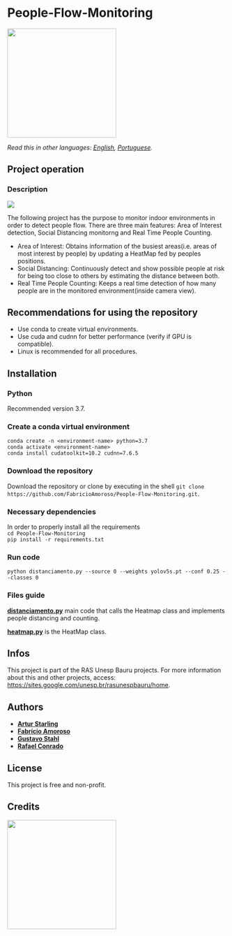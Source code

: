 # People-Flow-Monitoring

<img src="https://i.imgur.com/gVSsYe8.png" width="250" height="250">

*Read this in other languages: [English](https://github.com/FabricioAmoroso/People-Flow-Monitoring/blob/master/README.md), [Portuguese](https://github.com/FabricioAmoroso/People-Flow-Monitoring/blob/master/README-pt.md).*

## Project operation

### Description

![](People-Monitoring.gif)

The following project has the purpose to monitor indoor environments in order to detect people flow.
There are three main features: Area of Interest detection, Social Distancing monitorng and Real Time People Counting.

- Area of Interest: Obtains information of the busiest areas(i.e. areas of most interest by people) by updating a HeatMap fed by peoples positions.
- Social Distancing: Continuously detect and show possible people at risk for being too close to others by estimating the distance between both.
- Real Time People Counting: Keeps a real time detection of how many people are in the monitored environment(inside camera view).

## Recommendations for using the repository
- Use conda to create virtual environments.
- Use cuda and cudnn for better performance (verify if GPU is compatible).
- Linux is recommended for all procedures.

## Installation

### Python 

Recommended version 3.7.

### Create a conda virtual environment

`conda create -n <environment-name> python=3.7`<br/>
`conda activate <environment-name>`<br/>
`conda install cudatoolkit=10.2 cudnn=7.6.5`

### Download the repository
Download the repository or clone by executing in the shell `git clone https://github.com/FabricioAmoroso/People-Flow-Monitoring.git`.

### Necessary dependencies
In order to properly install all the requirements <br/>
`cd People-Flow-Monitoring`<br/>
`pip install -r requirements.txt`<br/>

### Run code

`python distanciamento.py --source 0 --weights yolov5s.pt --conf 0.25 --classes 0`

### Files guide

[**distanciamento.py**](https://github.com/FabricioAmoroso/People-Flow-Monitoring/blob/master/distanciamento.py) main code that calls the Heatmap class and implements people distancing and counting. 

[**heatmap.py**](https://github.com/FabricioAmoroso/People-Flow-Monitoring/blob/master/heatmap.py) is the HeatMap class.

## Infos
This project is part of the RAS Unesp Bauru projects. For more information about this and other projects, access: https://sites.google.com/unesp.br/rasunespbauru/home.

## Authors

- [**Artur Starling**](https://github.com/ArturStarling)
- [**Fabrício Amoroso**](https://github.com/FabricioAmoroso)
- [**Gustavo Stahl**](https://github.com/GustavoStahl)
- [**Rafael Conrado**](https://github.com/RafaelRagozoni)

## License

This project is free and non-profit.

## Credits


<img src="https://i.imgur.com/mksAQKw.png" width="250" height="250">
